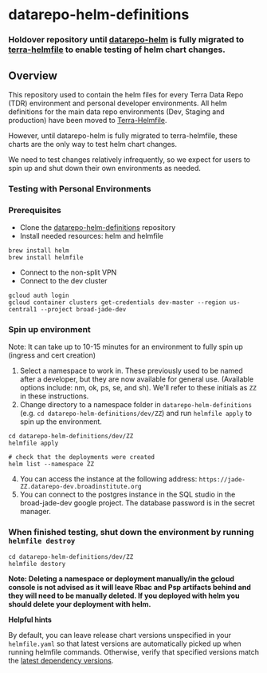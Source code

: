 # datarepo-helm-definitions

### Holdover repository until [datarepo-helm](https://github.com/broadinstitute/datarepo-helm) is fully migrated to [terra-helmfile](https://github.com/broadinstitute/terra-helmfile) to enable testing of helm chart changes.

## Overview
This repository used to contain the helm files for every Terra Data Repo (TDR) environment and personal developer environments. All
helm definitions for the main data repo environments (Dev, Staging and production) have been moved to [Terra-Helmfile](https://github.com/broadinstitute/terra-helmfile).

However, until datarepo-helm is fully migrated to terra-helmfile, these charts are the only way to test helm chart changes.

We need to test changes relatively infrequently, so we expect for users to spin up and shut down their own environments as needed.


### Testing with Personal Environments

### Prerequisites
* Clone the [datarepo-helm-definitions](https://github.com/broadinstitute/datarepo-helm-definitions) repository
* Install needed resources: helm and helmfile
```
brew install helm
brew install helmfile
```
* Connect to the non-split VPN
* Connect to the dev cluster
```
gcloud auth login
gcloud container clusters get-credentials dev-master --region us-central1 --project broad-jade-dev
```

### Spin up environment 
Note: It can take up to 10-15 minutes for an environment to fully spin up (ingress and cert creation)
1. Select a namespace to work in. These previously used to be named after a developer, but they are now available for general use. (Available options include: nm, ok, ps, se, and sh). We'll refer to these initials as `ZZ` in these instructions.
2. Change directory to a namespace folder in `datarepo-helm-definitions` (e.g. `cd datarepo-helm-definitions/dev/ZZ`)
and run `helmfile apply` to spin up the environment.
```
cd datarepo-helm-definitions/dev/ZZ
helmfile apply

# check that the deployments were created
helm list --namespace ZZ
```
4. You can access the instance at the following address: `https://jade-ZZ.datarepo-dev.broadinstitute.org`
5. You can connect to the postgres instance in the SQL studio in the broad-jade-dev google project. The database password is
in the secret manager. 


### When finished testing, shut down the environment by running `helmfile destroy`
```
cd datarepo-helm-definitions/dev/ZZ
helmfile destory
```

**Note: Deleting a namespace or deployment manually/in the gcloud console is not advised as it will leave Rbac and Psp
artifacts behind and they will need to be manually deleted.
If you deployed with helm you should delete your deployment with helm.**

**Helpful hints**

By default, you can leave release chart versions unspecified in your `helmfile.yaml` so that  latest versions are
automatically picked up when running helmfile commands. Otherwise, verify that specified versions match the
   [latest dependency versions](https://github.com/broadinstitute/datarepo-helm/blob/master/charts/datarepo/Chart.lock).
